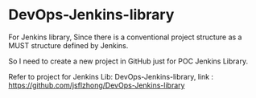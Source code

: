 # DevOps-Jenkins-library

For Jenkins library,  Since there is a conventional project structure as a MUST structure defined by Jenkins.

So I need to create a new project in GitHub just for POC Jenkins Library.

Refer to project for Jenkins Lib: DevOps-Jenkins-library, link : https://github.com/jsflzhong/DevOps-Jenkins-library



